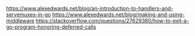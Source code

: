 https://www.alexedwards.net/blog/an-introduction-to-handlers-and-servemuxes-in-go
https://www.alexedwards.net/blog/making-and-using-middleware
https://stackoverflow.com/questions/27629380/how-to-exit-a-go-program-honoring-deferred-calls